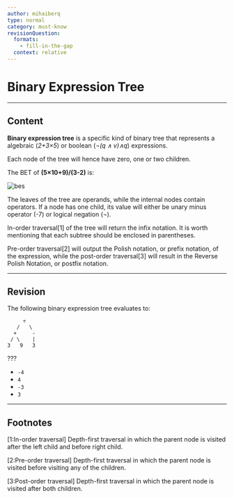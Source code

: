 ```yaml
---
author: mihaiberq
type: normal
category: must-know
revisionQuestion:
  formats:
    - fill-in-the-gap
  context: relative
---
```


# Binary Expression Tree


---

## Content

**Binary expression tree** is a specific kind of binary tree that represents a algebraic (*2+3×5*) or boolean (*¬(q ∧ v)∧q*) expressions.

Each node of the tree will hence have zero, one or two children.

The BET of **(5×10+9)/(3-2)** is:

![bes](https://img.enkipro.com/26087fd410881f2a8fd2235b3a8f16f5.png)

The leaves of the tree are operands, while the internal nodes contain operators. If a node has one child, its value will either be unary minus operator (-7) or logical negation (¬).

In-order traversal[1] of the tree will return the infix notation. It is worth mentioning that each subtree should be enclosed in parentheses.

Pre-order traversal[2] will output the Polish notation, or prefix notation, of the expression, while the post-order traversal[3] will result in the Reverse Polish Notation, or postfix notation.


---

## Revision

The following binary expression tree evaluates to:

```plain-text
     ÷
   /   \
  +     -
 / \    |
3   9   3
```

???

- `-4`
- `4`
- `-3`
- `3`


---

## Footnotes

[1:In-order traversal]
Depth-first traversal in which the parent node is visited after the left child and before right child.

[2:Pre-order traversal]
Depth-first traversal in which the parent node is visited before visiting any of the children.

[3:Post-order traversal]
Depth-first traversal in which the parent node is visited after both children.
